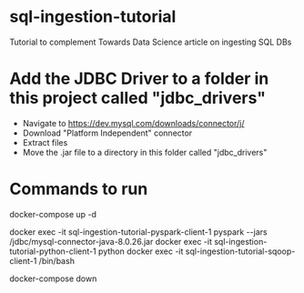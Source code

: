 # sql-ingestion-tutorial
Tutorial to complement Towards Data Science article on ingesting SQL DBs

# Add the JDBC Driver to a folder in this project called "jdbc_drivers"
- Navigate to https://dev.mysql.com/downloads/connector/j/
- Download "Platform Independent" connector
- Extract files
- Move the .jar file to a directory in this folder called "jdbc_drivers"

# Commands to run
docker-compose up -d

docker exec -it sql-ingestion-tutorial-pyspark-client-1 pyspark --jars /jdbc/mysql-connector-java-8.0.26.jar
docker exec -it sql-ingestion-tutorial-python-client-1 python
docker exec -it sql-ingestion-tutorial-sqoop-client-1 /bin/bash

docker-compose down